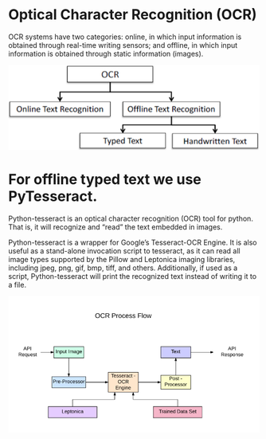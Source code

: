 # Optical Character Recognition (OCR)
OCR systems have two categories: online, in which input information is obtained through real-time writing sensors; and offline, in which input information is obtained through static information (images).


<p align="center">
<img src="./media/type.png">
</p>

# For offline typed text we use PyTesseract.
Python-tesseract is an optical character recognition (OCR) tool for python. That is, it will recognize and “read” the text embedded in images.

Python-tesseract is a wrapper for Google’s Tesseract-OCR Engine. It is also useful as a stand-alone invocation script to tesseract, as it can read all image types supported by the Pillow and Leptonica imaging libraries, including jpeg, png, gif, bmp, tiff, and others. Additionally, if used as a script, Python-tesseract will print the recognized text instead of writing it to a file.
<p align="center">
<img src="./media/ocrflow.png">
</p>

